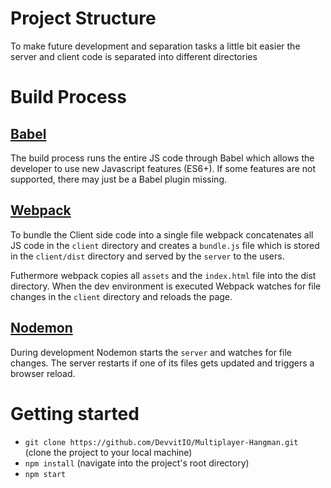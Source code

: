 # Project Structure
To make future development and separation tasks a little bit easier the server and client code is separated into different directories

# Build Process

## [Babel](https://babeljs.io/)
The build process runs the entire JS code through Babel which allows the developer to use new Javascript features (ES6+). If some features are not supported, there may just be a Babel plugin missing.

## [Webpack](https://webpack.js.org/)
To bundle the Client side code into a single file webpack concatenates all JS code in the `client` directory and creates a `bundle.js` file which is stored in the `client/dist` directory and served by the `server` to the users.

Futhermore webpack copies all `assets` and the `index.html` file into the dist directory. When the dev environment is executed Webpack watches for file changes in the `client` directory and reloads the page.

## [Nodemon](https://nodemon.io/)
During development Nodemon starts the `server` and watches for file changes. The server restarts if one of its files gets updated and triggers a browser reload.

# Getting started
- `git clone https://github.com/DevvitIO/Multiplayer-Hangman.git` (clone the project to your local machine)
- `npm install` (navigate into the project's root directory)
- `npm start`

